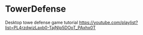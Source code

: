 # TowerDefense
Desktop towe defense game tutorial
https://youtube.com/playlist?list=PL4rzdwizLaxb0-TajNIp5DOoT_PAxhx0T
